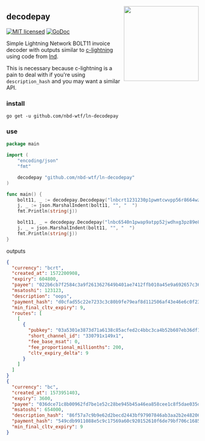 <a href="https://nbd.wtf"><img align="right" height="196" src="https://user-images.githubusercontent.com/1653275/194609043-0add674b-dd40-41ed-986c-ab4a2e053092.png" /></a>

decodepay
---------

[![MIT licensed](https://img.shields.io/badge/license-MIT-blue.svg)](https://github.com/nbd-wtf/ln-decodepay/blob/master/LICENSE)
[![GoDoc](https://img.shields.io/badge/godoc-reference-blue.svg)](http://godoc.org/github.com/nbd-wtf/ln-decodepay)

Simple Lightning Network BOLT11 invoice decoder with outputs similar to [c-lightning](https://github.com/ElementsProject/lightning/blob/master/doc/lightning-decodepay.7.txt) using code from [lnd](https://github.com/lightningnetwork/lnd).

This is necessary because c-lightning is a pain to deal with if you're using `description_hash` and you may want a similar API.

### install

```
go get -u github.com/nbd-wtf/ln-decodepay
```

### use

```go
package main

import (
	"encoding/json"
	"fmt"

	decodepay "github.com/nbd-wtf/ln-decodepay"
)

func main() {
	bolt11, _ := decodepay.Decodepay("lnbcrt1231230p1pwmtcwvpp56r8664wz9eer8s7gpw07084035gj2p40g0jxumq0ywhlafme8r8qdq8dahhqucxqyjw5qrzjqwjnq83cw0t35cfcepdvlmfvfw7ref949ds8avmd78gq3j7g8kza2pgvyuqqp9gqqyqqqqqqqqqqpjqqpynp4qg4kedljtpxr48exzd38vjd5qxh8gyhlkqg2gh56dyn90smf4sj77dgupy2xadwrcf3sw5u94s08wumvhvcx5fmyp807ekd5fmsrlfflyu56r3zp47jvn2gnjkw48qxr24gp8n4r5tkcr3xa7vmtv4gxh8fsqwuz53j")
	j, _ := json.MarshalIndent(bolt11, "", "  ")
	fmt.Println(string(j))

	bolt11, _ = decodepay.Decodepay("lnbc6540n1pwap9atpp52jwdhxg3pz89e8qh26dxpjfqz5nppak70xlhqmqks4jml0tckxashp5sm6h5lymne3d90kdy3pml9us0pr2kw4zktjgyps3h34hhl0tkv7sxqrrssnp4qdkuuuwgkqyk9ltmu8jjc297j3d5tfrw4pvvacwg7hdwqdwszavlw0gga08t3x85udljaqphq29lzz0me5lpcs6rrcxuee2nezrgyny7hyxktjle6ygvrzxffem2hd7e9qj2c2tpyxlcsg6w9skguxatdyxqpk6ru20")
	j, _ = json.MarshalIndent(bolt11, "", "  ")
	fmt.Println(string(j))
}
```

outputs

```json
{
  "currency": "bcrt",
  "created_at": 1572200908,
  "expiry": 604800,
  "payee": "022b6cb7f2584c3a9f2613627649b401ae7412ffb010a45e9a692657c369ac25ef",
  "msatoshi": 123123,
  "description": "oops",
  "payment_hash": "d0cfad55c22e7233c3c80b9fe79eaf8d112506af43e46e6c0f23affea77938ce",
  "min_final_cltv_expiry": 9,
  "routes": [
    [
      {
        "pubkey": "03a5301e3873d71a6138c85acfed2c4bbc3ca4b52b607eb36df1d008cbc83d85d5",
        "short_channel_id": "330791x149x1",
        "fee_base_msat": 0,
        "fee_proportional_millionths": 200,
        "cltv_expiry_delta": 9
      }
    ]
  ]
}
{
  "currency": "bc",
  "created_at": 1573951403,
  "expiry": 3600,
  "payee": "036dce71c8b00962fd7be1e52c28be945b45a46ea858cee1c8f5dae035d01759f7",
  "msatoshi": 654000,
  "description_hash": "86f57a7c9b9e62d2becd2443bf97907846ab3aa2b2e4820611bc6b7bfdebb33d",
  "payment_hash": "549cdb9911088e5c9c17569a60c920152610f6de79bf706c168565bfbd78b1bb",
  "min_final_cltv_expiry": 9
}
```
